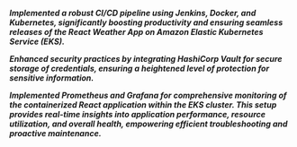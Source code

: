 ***Implemented a robust CI/CD pipeline using Jenkins, Docker, and Kubernetes, significantly boosting productivity and ensuring seamless releases of the React Weather App on Amazon Elastic Kubernetes Service (EKS).***

***Enhanced security practices by integrating HashiCorp Vault for secure storage of credentials, ensuring a heightened level of protection for sensitive information.***

***Implemented Prometheus and Grafana for comprehensive monitoring of the containerized React application within the EKS cluster. This setup provides real-time insights into application performance, resource utilization, and overall health, empowering efficient troubleshooting and proactive maintenance.***
